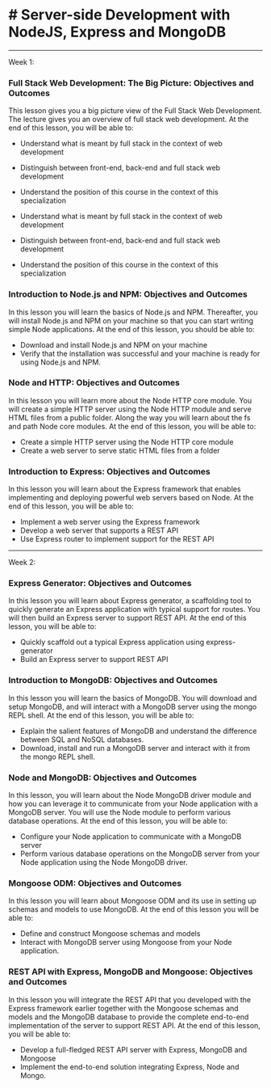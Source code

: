 # # Server-side Development with NodeJS, Express and MongoDB

---

Week 1:

### Full Stack Web Development: The Big Picture: Objectives and Outcomes

This lesson gives you a big picture view of the Full Stack Web Development. The lecture gives you an overview of full stack web development. At the end of this lesson, you will be able to:

-   Understand what is meant by full stack in the context of web development
-   Distinguish between front-end, back-end and full stack web development
-   Understand the position of this course in the context of this specialization

-   Understand what is meant by full stack in the context of web development
-   Distinguish between front-end, back-end and full stack web development
-   Understand the position of this course in the context of this specialization

### Introduction to Node.js and NPM: Objectives and Outcomes

In this lesson you will learn the basics of Node.js and NPM. Thereafter, you will install Node.js and NPM on your machine so that you can start writing simple Node applications. At the end of this lesson, you should be able to:

-   Download and install Node.js and NPM on your machine
-   Verify that the installation was successful and your machine is ready for using Node.js and NPM.

### Node and HTTP: Objectives and Outcomes

In this lesson you will learn more about the Node HTTP core module. You will create a simple HTTP server using the Node HTTP module and serve HTML files from a public folder. Along the way you will learn about the fs and path Node core modules. At the end of this lesson, you will be able to:

-   Create a simple HTTP server using the Node HTTP core module
-   Create a web server to serve static HTML files from a folder

### Introduction to Express: Objectives and Outcomes

In this lesson you will learn about the Express framework that enables implementing and deploying powerful web servers based on Node. At the end of this lesson, you will be able to:

-   Implement a web server using the Express framework
-   Develop a web server that supports a REST API
-   Use Express router to implement support for the REST API

---

Week 2:

### Express Generator: Objectives and Outcomes

In this lesson you will learn about Express generator, a scaffolding tool to quickly generate an Express application with typical support for routes. You will then build an Express server to support REST API. At the end of this lesson, you will be able to:

-   Quickly scaffold out a typical Express application using express-generator
-   Build an Express server to support REST API

### Introduction to MongoDB: Objectives and Outcomes

In this lesson you will learn the basics of MongoDB. You will download and setup MongoDB, and will interact with a MongoDB server using the mongo REPL shell. At the end of this lesson, you will be able to:

-   Explain the salient features of MongoDB and understand the difference between SQL and NoSQL databases.
-   Download, install and run a MongoDB server and interact with it from the mongo REPL shell.

### Node and MongoDB: Objectives and Outcomes

In this lesson, you will learn about the Node MongoDB driver module and how you can leverage it to communicate from your Node application with a MongoDB server. You will use the Node module to perform various database operations. At the end of this lesson, you will be able to:

-   Configure your Node application to communicate with a MongoDB server
-   Perform various database operations on the MongoDB server from your Node application using the Node MongoDB driver.

### Mongoose ODM: Objectives and Outcomes

In this lesson you will learn about Mongoose ODM and its use in setting up schemas and models to use MongoDB. At the end of this lesson you will be able to:

-   Define and construct Mongoose schemas and models
-   Interact with MongoDB server using Mongoose from your Node application.
### REST API with Express, MongoDB and Mongoose: Objectives and Outcomes

In this lesson you will integrate the REST API that you developed with the Express framework earlier together with the Mongoose schemas and models and the MongoDB database to provide the complete end-to-end implementation of the server to support REST API. At the end of this lesson, you will be able to:

-   Develop a full-fledged REST API server with Express, MongoDB and Mongoose
-   Implement the end-to-end solution integrating Express, Node and Mongo.